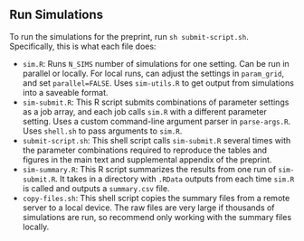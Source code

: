 ## Run Simulations

To run the simulations for the preprint, run `sh submit-script.sh`. Specifically, this is what each file does:

-   `sim.R`: Runs `N_SIMS` number of simulations for one setting. Can be run in parallel or locally. For local runs, can adjust the settings in `param_grid`, and set `parallel=FALSE`. Uses `sim-utils.R` to get output from simulations into a saveable format.
-   `sim-submit.R`: This R script submits combinations of parameter settings as a job array, and each job calls `sim.R` with a different parameter setting. Uses a custom command-line argument parser in `parse-args.R`. Uses `shell.sh` to pass arguments to `sim.R`.
-   `submit-script.sh`: This shell script calls `sim-submit.R` several times with the parameter combinations required to reproduce the tables and figures in the main text and supplemental appendix of the preprint.
-   `sim-summary.R`: This R script summarizes the results from one run of `sim-submit.R`. It takes in a directory with `.RData` outputs from each time `sim.R` is called and outputs a `summary.csv` file.
-   `copy-files.sh`: This shell script copies the summary files from a remote server to a local device. The raw files are very large if thousands of simulations are run, so recommend only working with the summary files locally.
